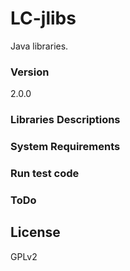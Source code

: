 # LC-jlibs
Java libraries.

### Version
2.0.0

### Libraries Descriptions
 
 
### System Requirements


### Run test code


### ToDo


License
---
GPLv2
